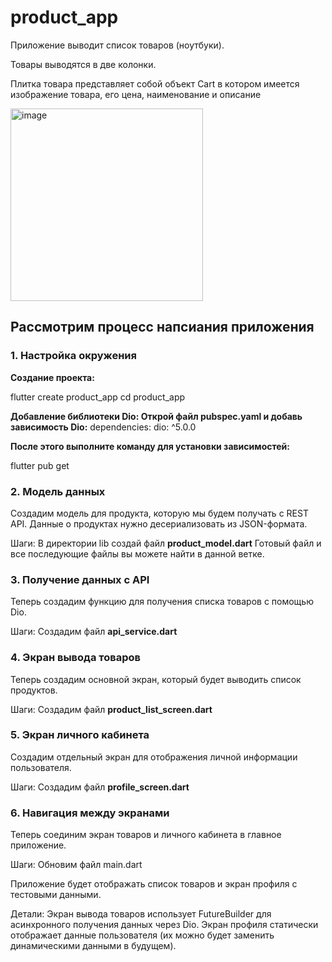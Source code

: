 # product_app

Приложение выводит список товаров (ноутбуки). 

Товары выводятся в две колонки. 

Плитка товара представляет собой объект Cart в котором имеется изображение товара, его цена, наименование и описание 

<img width="308" alt="image" src="https://github.com/user-attachments/assets/e174a880-7f57-4dfd-ab02-8b22bc78d45c">


## **Рассмотрим процесс напсиания приложения**

### **1. Настройка окружения**
**Создание проекта:**

flutter create product_app
cd product_app


**Добавление библиотеки Dio: Открой файл pubspec.yaml и добавь зависимость Dio:**
dependencies:
  dio: ^5.0.0

**После этого выполните команду для установки зависимостей:**

flutter pub get

### **2. Модель данных**

Создадим модель для продукта, которую мы будем получать с REST API. Данные о продуктах нужно десериализовать из JSON-формата.

Шаги:
В директории lib создай файл **product_model.dart**
Готовый файл и все последующие файлы вы можете найти в данной ветке. 

### **3. Получение данных с API**
Теперь создадим функцию для получения списка товаров с помощью Dio.

Шаги:
Создадим файл **api_service.dart**

### **4. Экран вывода товаров**
Теперь создадим основной экран, который будет выводить список продуктов.

Шаги:
Создадим файл **product_list_screen.dart**

### **5. Экран личного кабинета**
Создадим отдельный экран для отображения личной информации пользователя.

Шаги:
Создадим файл **profile_screen.dart**

### **6. Навигация между экранами**
Теперь соединим экран товаров и личного кабинета в главное приложение.

Шаги:
Обновим файл main.dart

Приложение будет отображать список товаров и экран профиля с тестовыми данными.

Детали:
Экран вывода товаров использует FutureBuilder для асинхронного получения данных через Dio.
Экран профиля статически отображает данные пользователя (их можно будет заменить динамическими данными в будущем).






